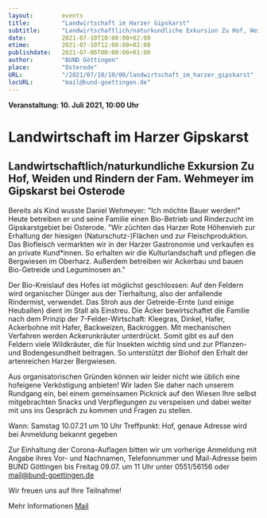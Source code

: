 ```yaml
---
layout:        events
title:         "Landwirtschaft im Harzer Gipskarst"
subtitle:      "Landwirtschaftlich/naturkundliche Exkursion Zu Hof, Weiden und Rindern der Fam. Wehmeyer im Gipskarst bei Osterode"
date:          2021-07-10T10:00:00+02:00
etime:         2021-07-10T12:00:00+02:00
publishdate:   2021-07-06T00:00:00+01:00
author:        "BUND Göttingen"
place:         "Osterode"
URL:           "/2021/07/10/10/00/landwirtschaft_im_harzer_gipskarst"
locURL:        "mail@bund-goettingen.de"
---
```


**Veranstaltung: 10. Juli 2021, 10:00 Uhr**

Landwirtschaft im Harzer Gipskarst
===========

Landwirtschaftlich/naturkundliche Exkursion Zu Hof, Weiden und Rindern der Fam. Wehmeyer im Gipskarst bei Osterode
-----------
Bereits als Kind wusste Daniel Wehmeyer: "Ich möchte Bauer werden!" Heute betreiben er und seine Familie einen Bio-Betrieb und Rinderzucht im Gipskarstgebiet bei Osterode. "Wir züchten das Harzer Rote Höhenvieh zur Erhaltung der hiesigen (Naturschutz-)Flächen und zur Fleischproduktion. Das Biofleisch vermarkten wir in der Harzer Gastronomie und verkaufen es an private Kund*innen. So erhalten wir die Kulturlandschaft und pflegen die Bergwiesen im Oberharz. Außerdem betreiben wir Ackerbau und bauen Bio-Getreide und Leguminosen an."

Der Bio-Kreislauf des Hofes ist möglichst geschlossen: Auf den Feldern wird organischer Dünger aus der Tierhaltung, also der anfallende Rindermist, verwendet. Das Stroh aus der Getreide-Ernte (und einige Heuballen) dient im Stall als Einstreu. Die Äcker bewirtschaftet die Familie nach dem Prinzip der 7-Felder-Wirtschaft: Kleegras, Dinkel, Hafer, Ackerbohne mit Hafer, Backweizen, Backroggen. Mit mechanischen Verfahren werden Ackerunkräuter unterdrückt. Somit gibt es auf den Feldern viele Wildkräuter, die für Insekten wichtig sind und zur Pflanzen- und Bodengesundheit beitragen. So unterstützt der Biohof den Erhalt der artenreichen Harzer Bergwiesen.

Aus organisatorischen Gründen können wir leider nicht wie üblich eine hofeigene Verköstigung anbieten! Wir laden Sie daher nach unserem Rundgang ein, bei einem gemeinsamen Picknick auf den Wiesen Ihre selbst mitgebrachten Snacks und Verpflegungen zu verspeisen und dabei weiter mit uns ins Gespräch zu kommen und Fragen zu stellen.


Wann: Samstag 10.07.21 um 10 Uhr
Treffpunkt: Hof, genaue Adresse wird bei Anmeldung bekannt gegeben
 

Zur Einhaltung der Corona-Auflagen bitten wir um vorherige Anmeldung mit Angabe ihres
Vor- und Nachnamen, Telefonnummer und Mail-Adresse beim BUND Göttingen
bis Freitag 09.07. um 11 Uhr unter 0551/56156 oder mail@bund-goettingen.de
 
Wir freuen uns auf Ihre Teilnahme!

Mehr Informationen [Mail](mailto:mail@bund-goettingen.de)
